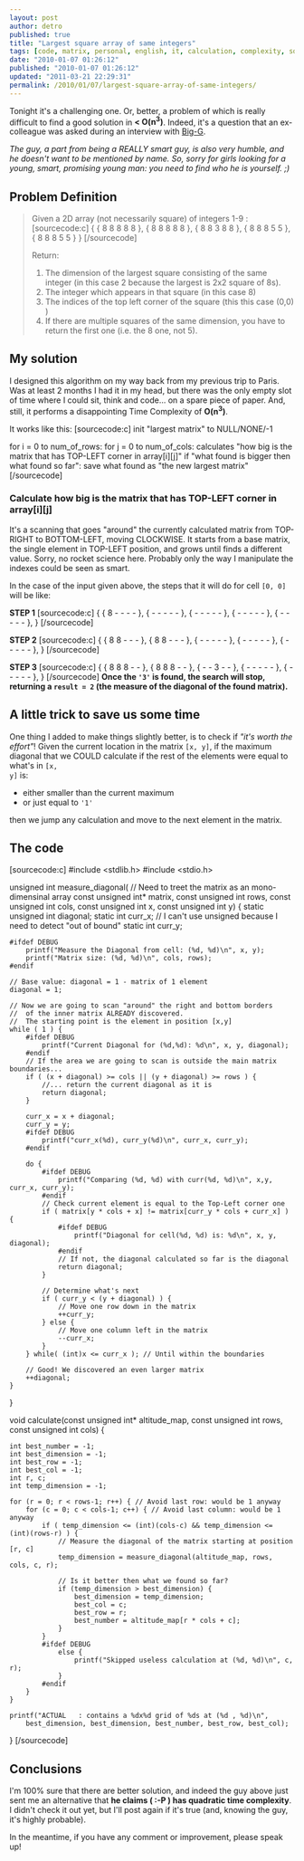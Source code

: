 ```yaml
---
layout: post
author: detro
published: true
title: "Largest square array of same integers"
tags: [code, matrix, personal, english, it, calculation, complexity, square, largest, integer, array]
date: "2010-01-07 01:26:12"
published: "2010-01-07 01:26:12"
updated: "2011-03-21 22:29:31"
permalink: /2010/01/07/largest-square-array-of-same-integers/
---
```


Tonight it's a challenging one. Or, better, a problem of which is really difficult to find a good solution in <strong>&lt; O(n<sup>3</sup>)</strong>. Indeed, it's a question that an ex-colleague was asked during an interview with <a href="http://www.google.com">Big-G</a>.

<em>The guy, a part from being a REALLY smart guy, is also very humble, and he doesn't want to be mentioned by name. So, sorry for girls looking for a young, smart, promising young man: you need to find who he is yourself. ;)</em>

## Problem Definition
<blockquote>
Given a 2D array (not necessarily square) of integers 1-9 :
[sourcecode:c]
{
 { 8 8 8 8 8 },
 { 8 8 8 8 8 },
 { 8 8 3 8 8 },
 { 8 8 8 5 5 },
 { 8 8 8 5 5 }
}
[/sourcecode]

Return:
<ol>
<li>The dimension of the largest square consisting of the same integer (in this case 2 because the largest is 2x2 square of 8s).</li>
<li>The integer which appears in that square (in this case 8)</li>
<li>The indices of the top left corner of the square (this this case (0,0) )</li>
<li>If there are multiple squares of the same dimension, you have to return the first one (i.e. the 8 one, not 5).</li>
</ol>
</blockquote>

## My solution
I designed this algorithm on my way back from my previous trip to Paris. Was at least 2 months I had it in my head, but there was the only empty slot of time where I could sit, think and code... on a spare piece of paper. And, still, it performs a disappointing Time Complexity of <strong>O(n<sup>3</sup>)</strong>.

It works like this:
[sourcecode:c]
init "largest matrix" to NULL/NONE/-1

for i = 0 to num_of_rows:
   for j = 0 to num_of_cols:
      calculates "how big is the matrix that has TOP-LEFT corner in array[i][j]"
      if "what found is bigger then what found so far":
         save what found as "the new largest matrix"
[/sourcecode]

### Calculate how big is the matrix that has TOP-LEFT corner in array[i][j]
It's a scanning that goes "around" the currently calculated matrix from TOP-RIGHT to BOTTOM-LEFT, moving CLOCKWISE. It starts from a base matrix, the single element in TOP-LEFT position, and grows until finds a different value. Sorry, no rocket science here. Probably only the way I manipulate the indexes could be seen as smart.

In the case of the input given above, the steps that it will do for cell <code>[0, 0]</code> will be like:

<strong>STEP 1</strong>
[sourcecode:c]
{
 { 8 - - - - },
 { - - - - - },
 { - - - - - },
 { - - - - - },
 { - - - - - },
}
[/sourcecode]

<strong>STEP 2</strong>
[sourcecode:c]
{
 { 8 8 - - - },
 { 8 8 - - - },
 { - - - - - },
 { - - - - - },
 { - - - - - },
}
[/sourcecode]

<strong>STEP 3</strong>
[sourcecode:c]
{
 { 8 8 8 - - },
 { 8 8 8 - - },
 { - - 3 - - },
 { - - - - - },
 { - - - - - },
}
[/sourcecode]
<strong>Once the <code>'3'</code> is found, the search will stop, returning a <code>result = 2</code> (the measure of the diagonal of the found matrix).</strong>

## A little trick to save us some time
One thing I added to make things slightly better, is to check if <em>"it's worth the effort"</em>!
Given the current location in the matrix <code>[x, y]</code>, if the maximum diagonal that we COULD calculate if the rest of the elements were equal to what's in <code>[x, y]</code> is:
<ul>
<li>either smaller than the current maximum</li>
<li>or just equal to <code>'1'</code></li>
</ul>
then we jump any calculation and move to the next element in the matrix.

## The code
[sourcecode:c]
#include <stdlib.h>
#include <stdio.h>

unsigned int measure_diagonal(
        // Need to treet the matrix as an mono-dimensinal array
        const unsigned int* matrix,
        const unsigned int rows,
        const unsigned int cols,
        const unsigned int x,
        const unsigned int y) {
    static unsigned int diagonal;
    static int curr_x; // I can't use unsigned because I need to detect "out of bound"
    static int curr_y;
            
    #ifdef DEBUG
        printf("Measure the Diagonal from cell: (%d, %d)\n", x, y);
        printf("Matrix size: (%d, %d)\n", cols, rows);
    #endif
    
    // Base value: diagonal = 1 - matrix of 1 element
    diagonal = 1;
    
    // Now we are going to scan "around" the right and bottom borders
    //  of the inner matrix ALREADY discovered.
    //  The starting point is the element in position [x,y]
    while ( 1 ) {
        #ifdef DEBUG
            printf("Current Diagonal for (%d,%d): %d\n", x, y, diagonal);
        #endif
        // If the area we are going to scan is outside the main matrix boundaries...
        if ( (x + diagonal) >= cols || (y + diagonal) >= rows ) {
            //... return the current diagonal as it is
            return diagonal;
        }
        
        curr_x = x + diagonal;
        curr_y = y;
        #ifdef DEBUG
            printf("curr_x(%d), curr_y(%d)\n", curr_x, curr_y);
        #endif
        
        do {
            #ifdef DEBUG
                printf("Comparing (%d, %d) with curr(%d, %d)\n", x,y, curr_x, curr_y);
            #endif
            // Check current element is equal to the Top-Left corner one
            if ( matrix[y * cols + x] != matrix[curr_y * cols + curr_x] ) {
                #ifdef DEBUG
                    printf("Diagonal for cell(%d, %d) is: %d\n", x, y, diagonal);
                #endif
                // If not, the diagonal calculated so far is the diagonal
                return diagonal;
            }
            
            // Determine what's next
            if ( curr_y < (y + diagonal) ) {
                // Move one row down in the matrix
                ++curr_y;
            } else {
                // Move one column left in the matrix
                --curr_x;
            }
        } while( (int)x <= curr_x ); // Until within the boundaries
        
        // Good! We discovered an even larger matrix
        ++diagonal;
    }
}

void calculate(const unsigned int* altitude_map,
        const unsigned int rows,
        const unsigned int cols) {

    int best_number = -1;
    int best_dimension = -1;
    int best_row = -1;
    int best_col = -1;
    int r, c;
    int temp_dimension = -1;
    
    for (r = 0; r < rows-1; r++) { // Avoid last row: would be 1 anyway
        for (c = 0; c < cols-1; c++) { // Avoid last column: would be 1 anyway
            if ( temp_dimension <= (int)(cols-c) && temp_dimension <= (int)(rows-r) ) {
                // Measure the diagonal of the matrix starting at position [r, c]
                temp_dimension = measure_diagonal(altitude_map, rows, cols, c, r);
    
                // Is it better then what we found so far?
                if (temp_dimension > best_dimension) {
                    best_dimension = temp_dimension;
                    best_col = c;
                    best_row = r;
                    best_number = altitude_map[r * cols + c];
                }
            }
            #ifdef DEBUG
                else {
                    printf("Skipped useless calculation at (%d, %d)\n", c, r);
                }
            #endif
        }
    }

    printf("ACTUAL   : contains a %dx%d grid of %ds at (%d , %d)\n",
        best_dimension, best_dimension, best_number, best_row, best_col);
}
[/sourcecode]

## Conclusions
I'm 100% sure that there are better solution, and indeed the guy above just sent me an alternative that <strong>he claims ( :-P ) has quadratic time complexity</strong>. I didn't check it out yet, but I'll post again if it's true (and, knowing the guy, it's highly probable).

In the meantime, if you have any comment or improvement, please speak up!
